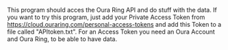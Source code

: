 This program should acces the Oura Ring API and do stuff with the data.
If you want to try this program, just add your Private Access Token from https://cloud.ouraring.com/personal-access-tokens and add this Token to a file called "APItoken.txt".
For an Access Token you need an Oura Account and Oura Ring, to be able to have data.
